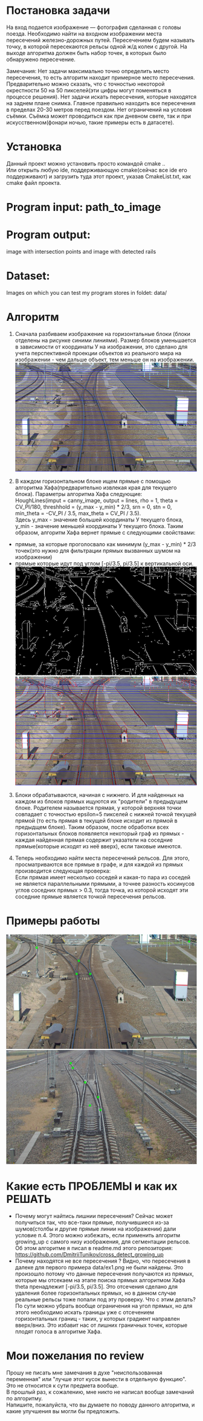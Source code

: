 # Постановка задачи  
На вход подается изображение — фотография сделанная с головы поезда. 
Необходимо найти на входном изображении места пересечений железно-дорожных путей. Пересечением будем называть точку, в которой пересекаются рельсы одной ж/д колеи с другой.
На выходе алгоритма должен быть набор точек, в которых было обнаружено пересечение.
 
Замечания: 
Нет задачи максимально точно определить место пересечения, то есть алгоритм находит примерное место пересечения. Предварительно можно сказать, что с точностью некоторой окрестности 50 на 50 пикселей(эти цифры могут поменяться в процессе решения).
Нет задачи искать пересечения, которые находятся на заднем плане снимка. Главное правильно находить все пересечения в пределах 20-30 метров перед поездом. 
Нет ограничений на условия съёмки. Съёмка может проводиться как при дневном свете, так и при искусственном(фонари ночью, такие примеры есть в датасете).

# Установка  
Данный проект можно установить просто командой cmake ..  
Или открыть любую ide, поддерживающую cmake(сейчас все ide его поддерживают) и загрузить туда этот проект, указав CmakeList.txt, как cmake файл проекта.  

#  Program input: path_to_image  
#  Program output:  
image with intersection points and image with detected rails  
#  Dataset:  
Images on which you can test my program stores in foldet: data/  

# Алгоритм  
1. Сначала разбиваем изображение на горизонтальные блоки (блоки отделены на рисунке синими линиями). Размер блоков уменьшается в зависимости от координаты У на изображении, это сделано для учета перспективной проекции объектов из реального мира на изображении - чем дальше объект, тем меньше он на изображении.
![Разбиение на горизонтальные блоки](data/horizontal_blocks.png)  

2. В каждом горизонтальном блоке ищем прямые с помощью алгоритма Хафа(предварительно извлекая края для текущего блока). Параметры алгоритма Хафа следующие:  
HoughLines(imput = canny_image, output = lines, rho = 1, theta = CV_PI/180, threshhold = (y_max - y_min) * 2/3, srn = 0, stn = 0, min_theta = -CV_PI / 3.5, max_theta = CV_PI / 3.5).  
Здесь y_max - значение большей координаты У текущего блока, y_min - значение меньшей координаты У текущего блока. Таким образом, алгоритм Хафа вернет прямые с следующими свойствами:  
- прямые, за которые проголосвало как минимум (y_max - y_min) * 2/3 точек(это нужно для фильтрации прямых вызванных шумом на изображении)  
- прямые которые идут под углом [-pi/3.5, pi/3.5] к вертикальной оси.  
![Canny для всего изображения](data/canny.png)  
![Прямые найденные в каждом блоке](data/hough_lines.png)  

3. Блоки обрабатываются, начиная с нижнего. И для найденных на каждом из блоков прямых ищуются их "родители" в предыдущем блоке. Родителем называется прямая, у которой верхняя точки совпадает с точностью epsilon=5 пикселей с нижней точкой текущей прямой (то есть прямая в текущей блоке исходит из прямой в предыдщем блоке). Таким образом, после обработки всех горизонтальных блоков появляется некоторый граф из прямых - каждая найденная прямая содержит указатели на соседние прямые(которые исходят из неё вверх), если таковые имеются.

4. Теперь необходимо найти места пересечений рельсов. Для этого, просматриваются все прямые в графе, и для каждой из прямых производится следующая проверка:  
Если прямая имеет несколько соседей и какая-то пара из соседей не является параллельными прямыми, а точнее разность косинусов углов соседних прямых > 0.3, тогда точка, из которой исходят эти соседние прямые является точкой пересечения рельсов.  

# Примеры работы  
![Пример 1](data/ex1.png)  
![Пример 2](data/ex2.png)  

# Какие есть ПРОБЛЕМЫ и как их РЕШАТЬ  
- Почему могут найтись лишнии пересечения? Сейчас может получиться так, что все-таки прямые, получившиеся из-за шумов(столбы и другие прямые линии на изображении) дали условие п.4. Этого можно избежать, если применить алгоритм growing_up с самого низу изображения, для сегментации рельсов. Об этом алгоритме я писал в readme.md этого репозитория: https://github.com/DmitriiTunikov/cross_detect_growing_up  
- Почему находятся не все пересечения ? Видно, что пересечения в далеке для первого примера data/ex1.png не были найдены. Это произошло потому что данные пересечения получаются из прямых, которые мы отсекаем на этапе поиска прямых алгоритмом Хафа theta пренадлежит [-pi/3.5, pi/3.5]. Это отсечения сделано для удаления более горизонтальных прямых, но в данном случае реальные рельсы тоже попали под эту проверку. Что с этим делать? По сути можно убрать вообще ограничения на угол прямых, но для этого необходимо искать границы уже с отсечением горизонтальных границ - таких, у которых градиент направлен вверх/вниз. Это избавит нас от лишних граничных точек, которые плодят голоса в алгоритме Хафа.  

# Мои пожелания по review  
Прошу не писать мне замечания в духе "неиспользованная переменная" или "лучше этот кусок вынести в отдельную функцию". Это не относится к сути предмета вообще.  
В прошлый раз, к сожалению, мне никто не написал вообще замечаний по алгоритму.  
Напишите, пожалуйста, что вы думаете по поводу данного алгоритма, и какие улучшения вы могли бы предложить.
